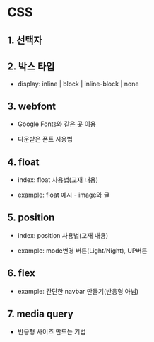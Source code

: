 # CSS

## 1. 선택자

## 2. 박스 타입

- display: inline | block | inline-block | none

## 3. webfont

- Google Fonts와 같은 곳 이용

- 다운받은 폰트 사용법

## 4. float

- index: float 사용법(교재 내용)

- example: float 예시 - image와 글

## 5. position

- index: position 사용법(교재 내용)

- example: mode변경 버튼(Light/Night), UP버튼

## 6. flex

- example: 간단한 navbar 만들기(반응형 아님)

## 7. media query

- 반응형 사이즈 만드는 기법
